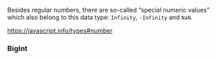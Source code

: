 Besides regular numbers, there are so-called “special numeric values” which also belong to this data type: `Infinity`, `-Infinity` and `NaN`.

https://javascript.info/types#number


### BigInt